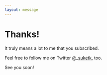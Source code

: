 ```yaml
---
layout: message
---
```


# Thanks!

It truly means a lot to me that you subscribed.

Feel free to follow me on Twitter [@_suketk](https://twitter.com/_suketk), too.

See you soon!